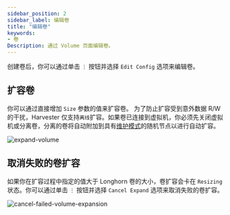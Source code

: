 ```yaml
---
sidebar_position: 2
sidebar_label: 编辑卷
title: "编辑卷"
keywords:
- 卷
Description: 通过 Volume 页面编辑卷。
---
```


创建卷后，你可以通过单击 `⋮` 按钮并选择 `Edit Config` 选项来编辑卷。

## 扩容卷

你可以通过直接增加 `Size` 参数的值来扩容卷。
为了防止扩容受到意外数据 R/W 的干扰，Harvester 仅支持`离线`扩容。如果卷已连接到虚拟机，你必须先关闭虚拟机或分离卷，分离的卷将自动附加到具有[维护模式](https://longhorn.io/docs/1.3.2/concepts/#22-reverting-volumes-in-maintenance-mode)的随机节点以进行自动扩容。

![expand-volume](/img/v1.1/volume/expand-volume.png)

## 取消失败的卷扩容

如果你在扩容过程中指定的值大于 Longhorn 卷的大小，卷扩容会卡在 `Resizing` 状态。你可以通过单击 `⋮` 按钮并选择 `Cancel Expand` 选项来取消失败的卷扩容。

![cancel-failed-volume-expansion](/img/v1.1/volume/cancel-failed-volume-expansion.png)